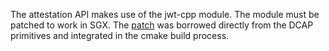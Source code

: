 The attestation API makes use of the jwt-cpp module.
The module must be patched to work in SGX.
The [patch](https://github.com/intel/SGXDataCenterAttestationPrimitives/blob/dcap_1.22_reproducible/external/0001-Add-a-macro-to-disable-time-support-in-jwt-for-SGX.patch) was borrowed directly from the DCAP primitives and integrated in the cmake build process.
